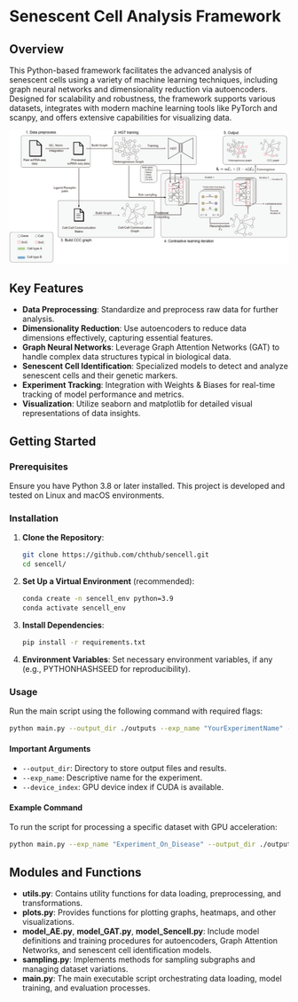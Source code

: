 # Senescent Cell Analysis Framework

## Overview

This Python-based framework facilitates the advanced analysis of senescent cells using a variety of machine learning techniques, including graph neural networks and dimensionality reduction via autoencoders. Designed for scalability and robustness, the framework supports various datasets, integrates with modern machine learning tools like PyTorch and scanpy, and offers extensive capabilities for visualizing data.

![Framework](images/framework.jpg)


## Key Features

- **Data Preprocessing**: Standardize and preprocess raw data for further analysis.
- **Dimensionality Reduction**: Use autoencoders to reduce data dimensions effectively, capturing essential features.
- **Graph Neural Networks**: Leverage Graph Attention Networks (GAT) to handle complex data structures typical in biological data.
- **Senescent Cell Identification**: Specialized models to detect and analyze senescent cells and their genetic markers.
- **Experiment Tracking**: Integration with Weights & Biases for real-time tracking of model performance and metrics.
- **Visualization**: Utilize seaborn and matplotlib for detailed visual representations of data insights.

## Getting Started

### Prerequisites

Ensure you have Python 3.8 or later installed. This project is developed and tested on Linux and macOS environments.

### Installation

1. **Clone the Repository**:
   ```bash
   git clone https://github.com/chthub/sencell.git
   cd sencell/
   ```

2. **Set Up a Virtual Environment** (recommended):
   ```bash
   conda create -n sencell_env python=3.9
   conda activate sencell_env
   ```

3. **Install Dependencies**:
   ```bash
   pip install -r requirements.txt
   ```

4. **Environment Variables**:
   Set necessary environment variables, if any (e.g., PYTHONHASHSEED for reproducibility).

### Usage

Run the main script using the following command with required flags:

```bash
python main.py --output_dir ./outputs --exp_name "YourExperimentName" --device_index 0
```

#### Important Arguments

- `--output_dir`: Directory to store output files and results.
- `--exp_name`: Descriptive name for the experiment.
- `--device_index`: GPU device index if CUDA is available.

#### Example Command

To run the script for processing a specific dataset with GPU acceleration:

```bash
python main.py --exp_name "Experiment_On_Disease" --output_dir ./outputs --device_index 0 --retrain
```

## Modules and Functions

- **utils.py**: Contains utility functions for data loading, preprocessing, and transformations.
- **plots.py**: Provides functions for plotting graphs, heatmaps, and other visualizations.
- **model_AE.py**, **model_GAT.py**, **model_Sencell.py**: Include model definitions and training procedures for autoencoders, Graph Attention Networks, and senescent cell identification models.
- **sampling.py**: Implements methods for sampling subgraphs and managing dataset variations.
- **main.py**: The main executable script orchestrating data loading, model training, and evaluation processes.